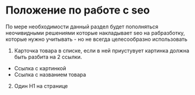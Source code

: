 # Положение по работе с seo

По мере необходимости данный раздел будет пополняться неочивидными решениями которые накладывает seo на рабразботку, которые нужно учитывать - но не всегда целесообразно использовать

1. Карточка товара в списке, если в ней приустувует картинка должна быть разбита на 2 ссылки.
* Ссылка с картинкой
* Ссылка с названием товара

2. Один H1 на странице